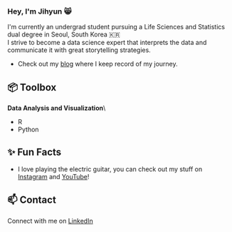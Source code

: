 ### Hey, I'm Jihyun 😸

I'm currently an undergrad student pursuing a Life Sciences and Statistics dual degree in Seoul, South Korea 🇰🇷\
I strive to become a data science expert that interprets the data and communicate it with great storytelling strategies.
- Check out my [blog](https://jihyunsviews.substack.com/) where I keep record of my journey.
 
## 📦 Toolbox

**Data Analysis and Visualization**\
- R
- Python
 
## ✨ Fun Facts 

- I love playing the electric guitar, you can check out my stuff on [Instagram](http://instagram.com/jihyunsmusic/) and [YouTube](https://www.youtube.com/@jihyunsmusic)!

## 📫 Contact

Connect with me on [LinkedIn](https://www.linkedin.com/in/0010jpark/)

